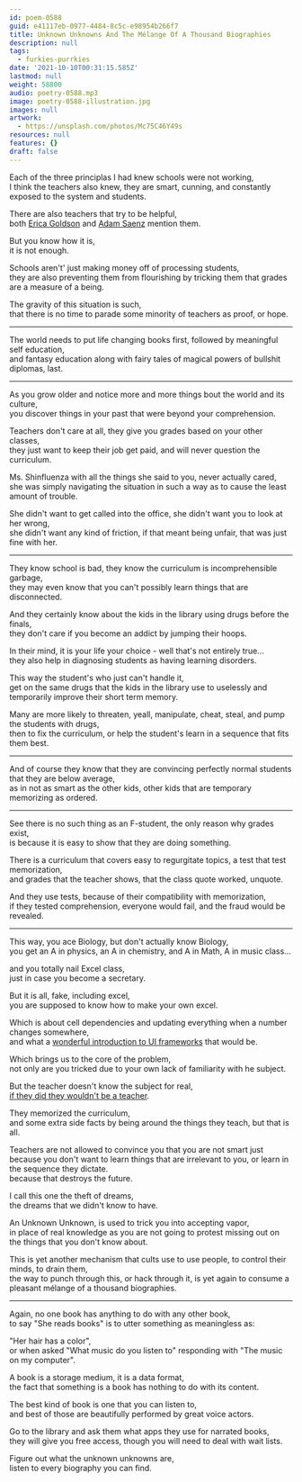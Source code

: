 ```yaml
---
id: poem-0588
guid: e41117eb-0977-4484-8c5c-e98954b266f7
title: Unknown Unknowns And The Mélange Of A Thousand Biographies
description: null
tags:
  - furkies-purrkies
date: '2021-10-10T00:31:15.585Z'
lastmod: null
weight: 58800
audio: poetry-0588.mp3
image: poetry-0588-illustration.jpg
images: null
artwork:
  - https://unsplash.com/photos/Mc75C46Y49s
resources: null
features: {}
draft: false
---
```


Each of the three principlas I had knew schools were not working,\
I think the teachers also knew, they are smart, cunning, and constantly exposed to the system and students.

There are also teachers that try to be helpful,\
both [Erica Goldson](https://www.youtube.com/watch?v=9M4tdMsg3ts) and [Adam Saenz](https://www.youtube.com/watch?v=AyogyD7vXbw) mention them.

But you know how it is,\
it is not enough.

Schools aren't' just making money off of processing students,\
they are also preventing them from flourishing by tricking them that grades are a measure of a being.

The gravity of this situation is such,\
that there is no time to parade some minority of teachers as proof, or hope.

---

The world needs to put life changing books first, followed by meaningful self education,\
and fantasy education along with fairy tales of magical powers of bullshit diplomas, last.

---

As you grow older and notice more and more things bout the world and its culture,\
you discover things in your past that were beyond your comprehension.

Teachers don't care at all, they give you grades based on your other classes,\
they just want to keep their job get paid, and will never question the curriculum.

Ms. Shinfluenza with all the things she said to you, never actually cared,\
she was simply navigating the situation in such a way as to cause the least amount of trouble.

She didn't want to get called into the office, she didn't want you to look at her wrong,\
she didn't want any kind of friction, if that meant being unfair, that was just fine with her.

---

They know school is bad, they know the curriculum is incomprehensible garbage,\
they may even know that you can't possibly learn things that are disconnected.

And they certainly know about the kids in the library using drugs before the finals,\
they don't care if you become an addict by jumping their hoops.

In their mind, it is your life your choice - well that's not entirely true...\
they also help in diagnosing students as having learning disorders.

This way the student's who just can't handle it,\
get on the same drugs that the kids in the library use to uselessly and temporarily improve their short term memory.

Many are more likely to threaten, yeall, manipulate, cheat, steal, and pump the students with drugs,\
then to fix the curriculum, or help the student's learn in a sequence that fits them best.

---

And of course they know that they are convincing perfectly normal students that they are below average,\
as in not as smart as the other kids, other kids that are temporary memorizing as ordered.

---

See there is no such thing as an F-student, the only reason why grades exist,\
is because it is easy to show that they are doing something.

There is a curriculum that covers easy to regurgitate topics, a test that test memorization,\
and grades that the teacher shows, that the class quote worked, unquote.

And they use tests, because of their compatibility with memorization,\
if they tested comprehension, everyone would fail, and the fraud would be revealed.

---

This way, you ace Biology, but don't actually know Biology,\
you get an A in physics, an A in chemistry, and A in Math, A in music class...

and you totally nail Excel class,\
just in case you become a secretary.

But it is all, fake, including excel,\
you are supposed to know how to make your own excel.

Which is about cell dependencies and updating everything when a number changes somewhere,\
and what a [wonderful introduction to UI frameworks](https://www.youtube.com/watch?v=cuHDQhDhvPE) that would be.

Which brings us to the core of the problem,\
not only are you tricked due to your own lack of familiarity with he subject.

But the teacher doesn't know the subject for real,\
[if they did they wouldn't be a teacher](https://www.youtube.com/watch?v=QQskB2JJql4).

They memorized the curriculum,\
and some extra side facts by being around the things they teach, but that is all.

Teachers are not allowed to convince you that you are not smart just because you don't want to learn things that are irrelevant to you, or learn in the sequence they dictate.\
because that destroys the future.

I call this one the theft of dreams,\
the dreams that we didn't know to have.

An Unknown Unknown, is used to trick you into accepting vapor,\
in place of real knowledge as you are not going to protest missing out on the things that you don't know about.

This is yet another mechanism that cults use to use people, to control their minds, to drain them,\
the way to punch through this, or hack through it, is yet again to consume a pleasant mélange of a thousand biographies.

---

Again, no one book has anything to do with any other book,\
to say "She reads books" is to utter something as meaningless as:

"Her hair has a color",\
or when asked "What music do you listen to" responding with "The music on my computer".

A book is a storage medium, it is a data format,\
the fact that something is a book has nothing to do with its content.

The best kind of book is one that you can listen to,\
and best of those are beautifully performed by great voice actors.

Go to the library and ask them what apps they use for narrated books,\
they will give you free access, though you will need to deal with wait lists.

Figure out what the unknown unknowns are,\
listen to every biography you can find.
